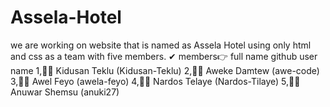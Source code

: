 # Assela-Hotel
we are working on website that is named as Assela Hotel  using only html and css as a team with five members.
 ✔ members👉       full name        github user name
              1,👨‍💼 Kidusan Teklu     (Kidusan-Teklu)
              2,👨‍💼 Aweke Damtew      (awe-code)
              3,👨‍💼 Awel Feyo         (awela-feyo)
              4,👩‍💼 Nardos Telaye     (Nardos-Tilaye)
              5,👨‍💼 Anuwar Shemsu     (anuki27)
